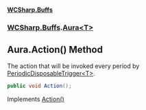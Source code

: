 #### [WCSharp.Buffs](index.md 'index')
### [WCSharp.Buffs](WCSharp.Buffs.md 'WCSharp.Buffs').[Aura&lt;T&gt;](WCSharp.Buffs.Aura_T_.md 'WCSharp.Buffs.Aura<T>')

## Aura<T>.Action() Method

The action that will be invoked every period by [PeriodicDisposableTrigger&lt;T&gt;](../WCSharp.Events/WCSharp.Events.PeriodicDisposableTrigger_T_.md 'WCSharp.Events.PeriodicDisposableTrigger`1').

```csharp
public void Action();
```

Implements [Action()](../WCSharp.Events/WCSharp.Events.IPeriodicDisposableAction.Action().md 'WCSharp.Events.IPeriodicDisposableAction.Action')